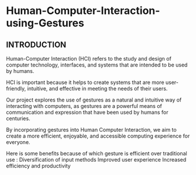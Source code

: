 # Human-Computer-Interaction-using-Gestures

## INTRODUCTION
Human-Computer Interaction (HCI) refers to the study and design of computer technology, interfaces, and systems that are intended to be used by humans.
 
HCI is important because it helps to create systems that are more user-friendly, intuitive, and effective in meeting the needs of their users.

Our project explores the use of gestures as a natural and intuitive way of interacting with computers, as gestures are a powerful means of communication and expression that have been used by humans for centuries.

By incorporating gestures into Human Computer Interaction, we aim to create a more efficient, enjoyable, and accessible computing experience for everyone.

Here is some benefits because of which gesture is efficient over traditional use :
Diversification of input methods
Improved user experience
Increased efficiency and productivity
